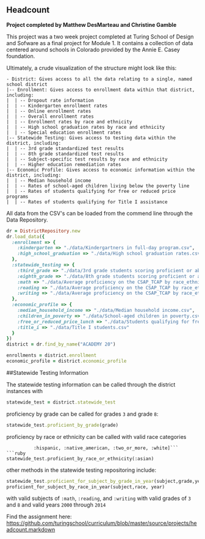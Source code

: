 ## Headcount

**Project completed by Matthew DesMarteau and Christine Gamble**

This project was a two week project completed at Turing School of Design and Sofware as a final project for Module 1.  It contains a collection of data centered around schools in Colorado provided by the Annie E. Casey foundation.  

Ultimately, a crude visualization of the structure might look like this:

```
- District: Gives access to all the data relating to a single, named school district
|-- Enrollment: Gives access to enrollment data within that district, including:
|  | -- Dropout rate information
|  | -- Kindergarten enrollment rates
|  | -- Online enrollment rates
|  | -- Overall enrollment rates
|  | -- Enrollment rates by race and ethnicity
|  | -- High school graduation rates by race and ethnicity
|  | -- Special education enrollment rates
|-- Statewide Testing: Gives access to testing data within the district, including:
|  | -- 3rd grade standardized test results
|  | -- 8th grade standardized test results
|  | -- Subject-specific test results by race and ethnicity
|  | -- Higher education remediation rates
|-- Economic Profile: Gives access to economic information within the district, including:
|  | -- Median household income
|  | -- Rates of school-aged children living below the poverty line
|  | -- Rates of students qualifying for free or reduced price programs
|  | -- Rates of students qualifying for Title I assistance
```
All data from the CSV's can be loaded from the commend line through the Data Repository.

```ruby
dr = DistrictRepository.new
dr.load_data({
  :enrollment => {
    :kindergarten => "./data/Kindergartners in full-day program.csv",
    :high_school_graduation => "./data/High school graduation rates.csv",
  },
  :statewide_testing => {
    :third_grade => "./data/3rd grade students scoring proficient or above on the CSAP_TCAP.csv",
    :eighth_grade => "./data/8th grade students scoring proficient or above on the CSAP_TCAP.csv",
    :math => "./data/Average proficiency on the CSAP_TCAP by race_ethnicity_ Math.csv",
    :reading => "./data/Average proficiency on the CSAP_TCAP by race_ethnicity_ Reading.csv",
    :writing => "./data/Average proficiency on the CSAP_TCAP by race_ethnicity_ Writing.csv"
  }, 
  :economic_profile => {
    :median_household_income => "./data/Median household income.csv",
    :children_in_poverty => "./data/School-aged children in poverty.csv",
    :free_or_reduced_price_lunch => "./data/Students qualifying for free or reduced price lunch.csv",
    :title_i => "./data/Title I students.csv"
  }
})
district = dr.find_by_name("ACADEMY 20")

enrollments = district.enrollment
economic_profile = district.economic_profile
```

##Statewide Testing Information

The statewide testing information can be called through the district instances with 
```ruby
statewide_test = district.statewide_test
```
proficiency by grade can be called for grades `3` and grade `8`:
```ruby
statewide_test.proficient_by_grade(grade)
```
proficiency by race or ethnicity can be called with valid race categories
```valid_categories = [:asian, :black, :pacific_islander,
          :hispanic, :native_american, :two_or_more, :white]```
```ruby 
statewide_test.proficient_by_race_or_ethnicity(:asian)
```
other methods in the statewide testing repositoring include:
```ruby
statewide_test.proficient_for_subject_by_grade_in_year(subject,grade,year)
proficient_for_subject_by_race_in_year(subject,race, year)
```
with valid subjects of ```:math```, ```:reading```, and ```:writing``` with valid grades of ```3``` and ```8``` and valid  years ```2000``` through ```2014```




Find the assignment here: https://github.com/turingschool/curriculum/blob/master/source/projects/headcount.markdown
